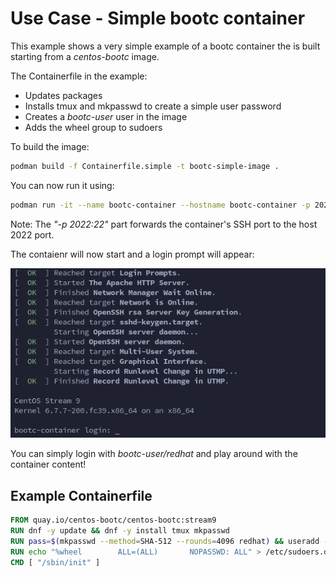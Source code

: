 # Use Case - Simple bootc container

This example shows a very simple example of a bootc container the is built starting from a *centos-bootc* image.

The Containerfile in the example:

- Updates packages
- Installs tmux and mkpasswd to create a simple user password
- Creates a *bootc-user* user in the image
- Adds the wheel group to sudoers

To build the image:

```bash
podman build -f Containerfile.simple -t bootc-simple-image .
```

You can now run it using:

```bash
podman run -it --name bootc-container --hostname bootc-container -p 2022:22 bootc-simple-image
```

Note: The *"-p 2022:22"* part forwards the container's SSH port to the host 2022 port.

The contaienr will now start and a login prompt will appear:

![](./assets/bootc-container.png)

You can simply login with *bootc-user/redhat* and play around with the container content!

## Example Containerfile

```dockerfile
FROM quay.io/centos-bootc/centos-bootc:stream9
RUN dnf -y update && dnf -y install tmux mkpasswd
RUN pass=$(mkpasswd --method=SHA-512 --rounds=4096 redhat) && useradd -m -G wheel bootc-user -p $pass
RUN echo "%wheel        ALL=(ALL)       NOPASSWD: ALL" > /etc/sudoers.d/wheel-sudo
CMD [ "/sbin/init" ]
```